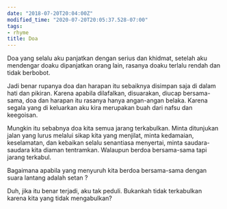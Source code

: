```yaml
---
date: "2018-07-20T20:04:00Z"
modified_time: "2020-07-20T20:05:37.528-07:00"
tags:
- rhyme
title: Doa
---
```


Doa yang selalu aku panjatkan dengan serius dan khidmat, setelah aku mendengar doaku dipanjatkan orang lain, rasanya doaku terlalu rendah dan tidak berbobot.

Jadi benar rupanya doa dan harapan itu sebaiknya disimpan saja di dalam hati dan pikiran. Karena apabila dilafalkan, disuarakan, diucap bersama-sama, doa dan harapan itu rasanya hanya angan-angan belaka. Karena segala yang di keluarkan aku kira merupakan buah dari nafsu dan keegoisan.

Mungkin itu sebabnya doa kita semua jarang terkabulkan. Minta ditunjukan jalan yang lurus melalui sikap kita yang menjilat, minta kedamaian, keselamatan, dan kebaikan selalu senantiasa menyertai, minta saudara-saudara kita diaman tentramkan. Walaupun berdoa bersama-sama tapi jarang terkabul.

Bagaimana apabila yang menyuruh kita berdoa bersama-sama dengan suara lantang adalah setan ?

Duh, jika itu benar terjadi, aku tak peduli. Bukankah tidak terkabulkan karena kita yang tidak mengabulkan?
